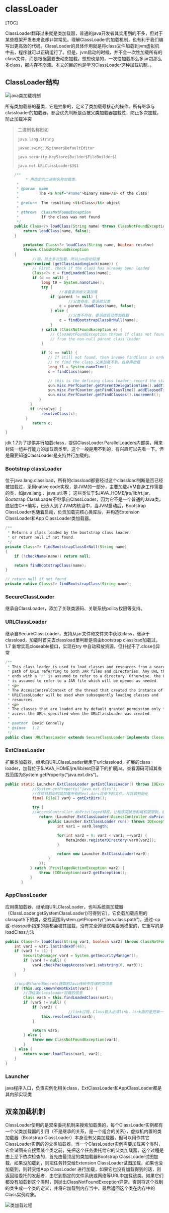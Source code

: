 # classLoader

[TOC]

ClassLoader翻译过来就是类加载器，普通的java开发者其实用到的不多，但对于某些框架开发者来说却非常常见。理解ClassLoader的加载机制，也有利于我们编写出更高效的代码。ClassLoader的具体作用就是将class文件加载到jvm虚拟机中去，程序就可以正确运行了。但是，jvm启动的时候，并不会一次性加载所有的class文件，而是根据需要去动态加载。想想也是的，一次性加载那么多jar包那么多class，那内存不崩溃。本文的目的也是学习ClassLoader这种加载机制。。

## ClassLoader结构

![java类加载机制](https://markdown-image-upload.oss-cn-beijing.aliyuncs.com/img/java%E7%B1%BB%E5%8A%A0%E8%BD%BD%E6%9C%BA%E5%88%B6.png)

所有类加载器的基类，它是抽象的，定义了类加载最核心的操作。所有继承与classloader的加载器，都会优先判断是否被父类加载器加载过，防止多次加载，防止加载冲突

> 二进制名称形如
>
> `java.lang.String`
>
> `javax.swing.JSpinner$DefaultEditor`
>
> `java.security.KeyStore$Builder$FileBuilder$1`
>
> `java.net.URLClassLoader$3$1`

```java
    /**
		 * 用指定的二进制名称加载类。
     *
     * @param  name
     *         The <a href="#name">binary name</a> of the class
     *
     * @return  The resulting <tt>Class</tt> object
     *
     * @throws  ClassNotFoundException
     *          If the class was not found
     */
    public Class<?> loadClass(String name) throws ClassNotFoundException {
        return loadClass(name, false);
    }

		protected Class<?> loadClass(String name, boolean resolve)
        throws ClassNotFoundException
    {
    		//锁，防止多次加载，所以jvm启动巨慢
        synchronized (getClassLoadingLock(name)) {
            // First, check if the class has already been loaded
            Class<?> c = findLoadedClass(name);
            if (c == null) {
                long t0 = System.nanoTime();
                try {
                		//准备委派给父类加载
                    if (parent != null) {
                    		//父类存在，委派给父类
                        c = parent.loadClass(name, false);
                    } else {
                    		//父类不存在，委派给启动类加载器
                        c = findBootstrapClassOrNull(name);
                    }
                } catch (ClassNotFoundException e) {
                    // ClassNotFoundException thrown if class not found
                    // from the non-null parent class loader
                }

	            if (c == null) {
	               // If still not found, then invoke findClass in order
	               // to find the class.父类加载不到，自身再加载
	               long t1 = System.nanoTime();
	               c = findClass(name);

	               // this is the defining class loader; record the stats
	               sun.misc.PerfCounter.getParentDelegationTime().addTime(t1 - t0);
	               sun.misc.PerfCounter.getFindClassTime().addElapsedTimeFrom(t1);
	               sun.misc.PerfCounter.getFindClasses().increment();
	           }
	       }
	       if (resolve) {
         		resolveClass(c);
         }
	        return c;
	   }
}
```

jdk 1.7为了提供并行加载class，提供ClassLoader.ParallelLoaders内部类，用来封装一组并行能力的加载器类型。这个一般是用不到的，有兴趣可以先看一下。但是需要知道ClassLoader是支持并行加载的。

### Bootstrap classLoader

位于java.lang.classload，所有的classload都要经过这个classload判断是否已经被加载过，采用native code实现，是JVM的一部分，主要加载JVM自身工作需要的类，如java.lang.、java.uti.等； 这些类位于$JAVA_HOME/jre/lib/rt.jar。Bootstrap ClassLoader不继承自ClassLoader，因为它不是一个普通的Java类，底层由C++编写，已嵌入到了JVM内核当中，当JVM启动后，Bootstrap ClassLoader也随着启动，负责加载完核心类库后，并构造Extension ClassLoader和App ClassLoader类加载器。

```java
/**
 * Returns a class loaded by the bootstrap class loader;
 * or return null if not found.
 */
private Class<?> findBootstrapClassOrNull(String name)
{
    if (!checkName(name)) return null;

    return findBootstrapClass(name);
}

// return null if not found
private native Class<?> findBootstrapClass(String name);
```

### SecureClassLoader

继承自ClassLoader，添加了关联类源码、关联系统policy权限等支持。

### URLClassLoader

继承自SecureClassLoader，支持从jar文件和文件夹中获取class，继承于classload，加载时首先去classload里判断是否由bootstrap classload加载过，1.7 新增实现closeable接口，实现在try 中自动释放资源，但扑捉不了.close()异常

```java
/**
 * This class loader is used to load classes and resources from a search
 * path of URLs referring to both JAR files and directories. Any URL that
 * ends with a '/' is assumed to refer to a directory. Otherwise, the URL
 * is assumed to refer to a JAR file which will be opened as needed.
 * <p>
 * The AccessControlContext of the thread that created the instance of
 * URLClassLoader will be used when subsequently loading classes and
 * resources.
 * <p>
 * The classes that are loaded are by default granted permission only to
 * access the URLs specified when the URLClassLoader was created.
 *
 * @author  David Connelly
 * @since   1.2
 */
public class URLClassLoader extends SecureClassLoader implements Closeable
```

### ExtClassLoader

扩展类加载器，继承自URLClassLoader继承于urlclassload，扩展的class loader，加载位于$JAVA_HOME/jre/lib/ext目录下的扩展jar。查看源码可知其查找范围为System.getProperty(“java.ext.dirs”)。

```java
public static Launcher.ExtClassLoader getExtClassLoader() throws IOException {
            //System.getProperty("java.ext.dirs");
            //在项目启动时就加载所有的ext.dirs目录下的文件，并将其初始化
            final File[] var0 = getExtDirs();

	        try {
	        //AccessController.doPrivileged特权，让程序突破当前域权限限制，临时扩大访问权限
	           return (Launcher.ExtClassLoader)AccessController.doPrivileged(new PrivilegedExceptionAction<Launcher.ExtClassLoader>() {
	               public Launcher.ExtClassLoader run() throws IOException {
	                   int var1 = var0.length;

	                   for(int var2 = 0; var2 < var1; ++var2) {
	                       MetaIndex.registerDirectory(var0[var2]);
	                   }

	                   return new Launcher.ExtClassLoader(var0);
	               }
	           });
	       } catch (PrivilegedActionException var2) {
	           throw (IOException)var2.getException();
	       }
	   }
```

### AppClassLoader

应用类加载器，继承自URLClassLoader，也叫系统类加载器（ClassLoader.getSystemClassLoader()可得到它），它负载加载应用的classpath下的类，查找范围System.getProperty(“java.class.path”)，通过-cp或-classpath指定的类都会被其加载，没有完全遵循双亲委派模型的，它重写的是loadClass方法

```java
public Class<?> loadClass(String var1, boolean var2) throws ClassNotFoundException {
    int var3 = var1.lastIndexOf(46);
    if (var3 != -1) {
        SecurityManager var4 = System.getSecurityManager();
        if (var4 != null) {
            var4.checkPackageAccess(var1.substring(0, var3));
        }
    }

  	//ucp是SharedSecrets获取的Java栈帧中存储的类信息
    if (this.ucp.knownToNotExist(var1)) {
      	//顶级类classloader加载的信息
        Class var5 = this.findLoadedClass(var1);
        if (var5 != null) {
            if (var2) {
							//link过程，Class载入必须link，link指的是把单一的Class加入到有继承关系的类树中
                this.resolveClass(var5);
            }

            return var5;
        } else {
            throw new ClassNotFoundException(var1);
        }
    } else {
        return super.loadClass(var1, var2);
    }
}
```

### Launcher

java程序入口，负责实例化相关class，ExtClassLoader和AppClassLoader都是其内部实现类

## 双亲加载机制

ClassLoader使用的是双亲委托机制来搜索加载类的，每个ClassLoader实例都有一个父类加载器的引用（不是继承的关系，是一个组合的关系），虚拟机内置的类加载器（Bootstrap ClassLoader）本身没有父类加载器，但可以用作其它ClassLoader实例的的父类加载器。当一个ClassLoader实例需要加载某个类时，它会试图亲自搜索某个类之前，先把这个任务委托给它的父类加载器，这个过程是由上至下依次检查的，首先由最顶层的类加载器Bootstrap ClassLoader试图加载，如果没加载到，则把任务转交给Extension ClassLoader试图加载，如果也没加载到，则转交给App ClassLoader 进行加载，如果它也没有加载得到的话，则返回给委托的发起者，由它到指定的文件系统或网络等URL中加载该类。如果它们都没有加载到这个类时，则抛出ClassNotFoundException异常。否则将这个找到的类生成一个类的定义，并将它加载到内存当中，最后返回这个类在内存中的Class实例对象。

![类加载过程](https://markdown-image-upload.oss-cn-beijing.aliyuncs.com/img/%E7%B1%BB%E5%8A%A0%E8%BD%BD%E8%BF%87%E7%A8%8B.png)